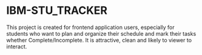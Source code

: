 # IBM-STU_TRACKER
This project is created for frontend application users, especially for students who want to plan and organize their schedule and mark their tasks whether Complete/Incomplete. It is attractive, clean and likely to viewer to interact. 
